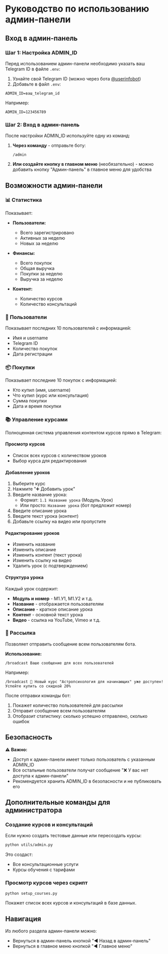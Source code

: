 # Руководство по использованию админ-панели

## Вход в админ-панель

### Шаг 1: Настройка ADMIN_ID

Перед использованием админ-панели необходимо указать ваш Telegram ID в файле `.env`:

1. Узнайте свой Telegram ID (можно через бота [@userinfobot](https://t.me/userinfobot))
2. Добавьте в файл `.env`:

```env
ADMIN_ID=ваш_telegram_id
```

Например:
```env
ADMIN_ID=123456789
```

### Шаг 2: Вход в админ-панель

После настройки ADMIN_ID используйте одну из команд:

1. **Через команду** - отправьте боту:
   ```
   /admin
   ```

2. **Или создайте кнопку в главном меню** (необязательно) - можно добавить кнопку "Админ-панель" в главное меню для удобства

## Возможности админ-панели

### 📊 Статистика

Показывает:
- **Пользователи:**
  - Всего зарегистрировано
  - Активных за неделю
  - Новых за неделю

- **Финансы:**
  - Всего покупок
  - Общая выручка
  - Покупки за неделю
  - Выручка за неделю

- **Контент:**
  - Количество курсов
  - Количество консультаций

### 👥 Пользователи

Показывает последних 10 пользователей с информацией:
- Имя и username
- Telegram ID
- Количество покупок
- Дата регистрации

### 📦 Покупки

Показывает последние 10 покупок с информацией:
- Кто купил (имя, username)
- Что купил (курс или консультация)
- Сумма покупки
- Дата и время покупки

### 📚 Управление курсами

Полноценная система управления контентом курсов прямо в Telegram:

#### Просмотр курсов
- Список всех курсов с количеством уроков
- Выбор курса для редактирования

#### Добавление уроков
1. Выберите курс
2. Нажмите "➕ Добавить урок"
3. Введите название урока:
   - Формат: `1.1 Название урока` (Модуль.Урок)
   - Или просто: `Название урока` (бот предложит номер)
4. Введите описание урока
5. Введите текст урока (контент)
6. Добавьте ссылку на видео или пропустите

#### Редактирование уроков
- Изменить название
- Изменить описание
- Изменить контент (текст урока)
- Изменить ссылку на видео
- Удалить урок (с подтверждением)

#### Структура урока
Каждый урок содержит:
- **Модуль и номер** - М1.У1, М1.У2 и т.д.
- **Название** - отображается пользователям
- **Описание** - краткое описание урока
- **Контент** - основной текст урока
- **Видео** - ссылка на YouTube, Vimeo и т.д.

### 📢 Рассылка

Позволяет отправить сообщение всем пользователям бота.

**Использование:**
```
/broadcast Ваше сообщение для всех пользователей
```

Например:
```
/broadcast 🎉 Новый курс "Астропсихология для начинающих" уже доступен! Успейте купить со скидкой 20%
```

После отправки команды бот:
1. Покажет количество пользователей для рассылки
2. Отправит сообщение всем пользователям
3. Отобразит статистику: сколько успешно отправлено, сколько ошибок

## Безопасность

⚠️ **Важно:**
- Доступ к админ-панели имеет только пользователь с указанным ADMIN_ID
- Все остальные пользователи получат сообщение "❌ У вас нет доступа к админ-панели"
- Рекомендуется хранить ADMIN_ID в безопасности и не публиковать его

## Дополнительные команды для администратора

### Создание курсов и консультаций

Если нужно создать тестовые данные или пересоздать курсы:

```bash
python utils/admin.py
```

Это создаст:
- Все консультационные услуги
- Курсы обучения с тарифами

### Просмотр курсов через скрипт

```bash
python setup_courses.py
```

Покажет список всех курсов и консультаций в базе данных.

## Навигация

Из любого раздела админ-панели можно:
- Вернуться в админ-панель кнопкой "◀️ Назад в админ-панель"
- Вернуться в главное меню кнопкой "◀️ Главное меню"

